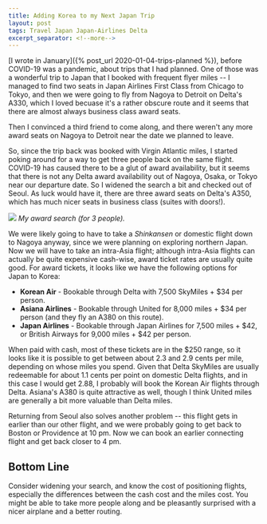 ```yaml
---
title: Adding Korea to my Next Japan Trip
layout: post
tags: Travel Japan Japan-Airlines Delta
excerpt_separator: <!--more-->
---
```


[I wrote in January]({% post_url 2020-01-04-trips-planned %}), before COVID-19 was a pandemic, about trips that I had
planned. One of those was a wonderful trip to Japan that I booked with frequent flyer miles -- I managed to find two
seats in Japan Airlines First Class from Chicago to Tokyo, and then we were going to fly from Nagoya to Detroit on
Delta's A330, which I loved becuase it's a rather obscure route and it seems that there are almost always business class
award seats.

Then I convinced a third friend to come along, and there weren't any more award seats on Nagoya to Detroit near the date
we planned to leave.

<!--more-->

So, since the trip back was booked with Virgin Atlantic miles, I started poking around for a way to get three people
back on the same flight. COVID-19 has caused there to be a glut of award availability, but it seems that there is not
any Delta award availability out of Nagoya, Osaka, or Tokyo near our departure date. So I widened the search a bit and
checked out of Seoul. As luck would have it, there are three award seats on Delta's A350, which has much nicer seats
in business class (suites with doors!).

![]({{site.baseurl}}/assets/2020-04-15-award-search.png)
_My award search (for 3 people)._

We were likely going to have to take a _Shinkansen_ or domestic flight down to Nagoya anyway, since we were planning on
exploring northern Japan. Now we will have to take an intra-Asia flight; although intra-Asia flights can actually be
quite expensive cash-wise, award ticket rates are usually quite good. For award tickets, it looks like we have the
following options for Japan to Korea:

- **Korean Air** - Bookable through Delta with 7,500 SkyMiles + $34 per person.
- **Asiana Airlines** - Bookable through United for 8,000 miles + $34 per person (and they fly an A380 on this route).
- **Japan Airlines** - Bookable through Japan Airlines for 7,500 miles + $42, or British Airways for 9,000 miles + $42
  per person.

When paid with cash, most of these tickets are in the $250 range, so it looks like it is possible to get between about
2.3 and 2.9 cents per mile, depending on whose miles you spend. Given that Delta SkyMiles are usually redeemable for
about 1.1 cents per point on domestic Delta flights, and in this case I would get 2.88, I probably will book the Korean
Air flights through Delta. Asiana's A380 is quite attractive as well, though I think United miles are generally a bit
more valuable than Delta miles.

Returning from Seoul also solves another problem -- this flight gets in earlier than our other flight, and we were
probably going to get back to Boston or Providence at 10 pm. Now we can book an earlier connecting flight and get back
closer to 4 pm.

## Bottom Line

Consider widening your search, and know the cost of positioning flights, especially the differences between the cash
cost and the miles cost. You might be able to take more people along and be pleasantly surprised with a nicer airplane
and a better routing.